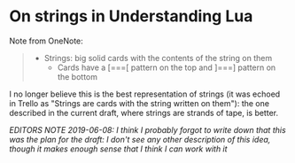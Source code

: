# On strings in Understanding Lua

Note from OneNote:

> - Strings: big solid cards with the contents of the string on them
>   - Cards have a [===[ pattern on the top and ]===] pattern on the bottom

I no longer believe this is the best representation of strings (it was echoed in Trello as "Strings are cards with the string written on them"): the one described in the current draft, where strings are strands of tape, is better.

*EDITORS NOTE 2019-06-08: I think I probably forgot to write down that this was the plan for the draft: I don't see any other description of this idea, though it makes enough sense that I think I can work with it*
